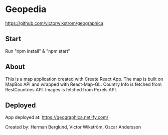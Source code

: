# Geopedia

https://github.com/victorwikstrom/geographica

## Start

Run "npm install" & "npm start"

## About

This is a map application created with Create React App.
The map is built on MapBox API and wrapped with React-Map-GL.
Country Info is fetched from RestCountries API.
Images is fetched from Pexels API.

## Deployed

App deployed at: https://geographica.netlify.com/

Created by: Herman Berglund, Victor Wikström, Oscar Andersson

